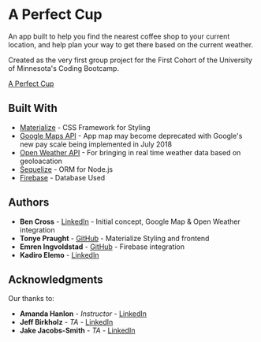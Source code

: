 # A Perfect Cup

An app built to help you find the nearest coffee shop to your current location, and help plan your way to get there based on the current weather. 

Created as the very first group project for the First Cohort of the University of Minnesota's Coding Bootcamp.

[A Perfect Cup](https://txbikeguy.github.io/A-Perfect-Cup/)

## Built With

* [Materialize](https://materializecss.com/) - CSS Framework for Styling
* [Google Maps API](http://tiny.cc/omchty) - App map may become deprecated with Google's new pay scale being implemented in July 2018
* [Open Weather API](https://openweathermap.org/api) - For bringing in real time weather data based on geoloacation
* [Sequelize](http://sequelize.readthedocs.io/en/v3/) - ORM for Node.js
* [Firebase](https://firebase.google.com/) - Database Used

## Authors

* **Ben Cross** - [LinkedIn](https://www.linkedin.com/in/bencross323/) - Initial concept, Google Map & Open Weather integration
* **Tonye Praught** - [GitHub](https://github.com/tpraught) - Materialize Styling and frontend
* **Emren Ingvoldstad** - [GitHub](https://github.com/EmrenIng) - Firebase integration
* **Kadiro Elemo** - [LinkedIn](https://www.linkedin.com/in/kadiro-elemo-a28376152/)

## Acknowledgments

Our thanks to:
* **Amanda Hanlon** - *Instructor* - [LinkedIn](https://www.linkedin.com/in/amanda-hanlon-a2236731/)
* **Jeff Birkholz** - *TA* - [LinkedIn](https://www.linkedin.com/in/jeffrey-jeff-birkholz-2632302a/)
* **Jake Jacobs-Smith** - *TA* - [LinkedIn](https://www.linkedin.com/in/jakejacobssmith/)
